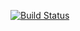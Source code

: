 [![Build Status](https://travis-ci.org/youngxhui/teacher-end.svg?branch=master)](https://travis-ci.org/youngxhui/teacher-end)
